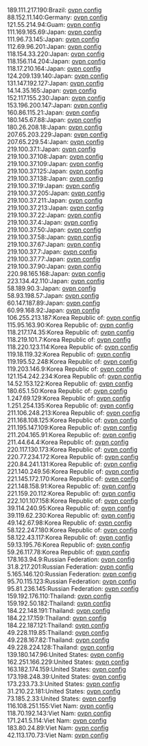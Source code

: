 189.111.217.190:Brazil: [ovpn config](vpn/189_111_217_190.ovpn)  
88.152.11.140:Germany: [ovpn config](vpn/88_152_11_140.ovpn)  
121.55.214.94:Guam: [ovpn config](vpn/121_55_214_94.ovpn)  
111.169.165.69:Japan: [ovpn config](vpn/111_169_165_69.ovpn)  
111.96.73.145:Japan: [ovpn config](vpn/111_96_73_145.ovpn)  
112.69.96.201:Japan: [ovpn config](vpn/112_69_96_201.ovpn)  
118.154.33.220:Japan: [ovpn config](vpn/118_154_33_220.ovpn)  
118.156.114.204:Japan: [ovpn config](vpn/118_156_114_204.ovpn)  
118.17.210.164:Japan: [ovpn config](vpn/118_17_210_164.ovpn)  
124.209.139.140:Japan: [ovpn config](vpn/124_209_139_140.ovpn)  
131.147.192.127:Japan: [ovpn config](vpn/131_147_192_127.ovpn)  
14.14.35.165:Japan: [ovpn config](vpn/14_14_35_165.ovpn)  
152.117.155.230:Japan: [ovpn config](vpn/152_117_155_230.ovpn)  
153.196.200.147:Japan: [ovpn config](vpn/153_196_200_147.ovpn)  
160.86.115.21:Japan: [ovpn config](vpn/160_86_115_21.ovpn)  
180.145.67.88:Japan: [ovpn config](vpn/180_145_67_88.ovpn)  
180.26.208.18:Japan: [ovpn config](vpn/180_26_208_18.ovpn)  
207.65.203.229:Japan: [ovpn config](vpn/207_65_203_229.ovpn)  
207.65.229.54:Japan: [ovpn config](vpn/207_65_229_54.ovpn)  
219.100.37.1:Japan: [ovpn config](vpn/219_100_37_1.ovpn)  
219.100.37.108:Japan: [ovpn config](vpn/219_100_37_108.ovpn)  
219.100.37.109:Japan: [ovpn config](vpn/219_100_37_109.ovpn)  
219.100.37.125:Japan: [ovpn config](vpn/219_100_37_125.ovpn)  
219.100.37.138:Japan: [ovpn config](vpn/219_100_37_138.ovpn)  
219.100.37.19:Japan: [ovpn config](vpn/219_100_37_19.ovpn)  
219.100.37.205:Japan: [ovpn config](vpn/219_100_37_205.ovpn)  
219.100.37.211:Japan: [ovpn config](vpn/219_100_37_211.ovpn)  
219.100.37.213:Japan: [ovpn config](vpn/219_100_37_213.ovpn)  
219.100.37.22:Japan: [ovpn config](vpn/219_100_37_22.ovpn)  
219.100.37.4:Japan: [ovpn config](vpn/219_100_37_4.ovpn)  
219.100.37.50:Japan: [ovpn config](vpn/219_100_37_50.ovpn)  
219.100.37.58:Japan: [ovpn config](vpn/219_100_37_58.ovpn)  
219.100.37.67:Japan: [ovpn config](vpn/219_100_37_67.ovpn)  
219.100.37.7:Japan: [ovpn config](vpn/219_100_37_7.ovpn)  
219.100.37.77:Japan: [ovpn config](vpn/219_100_37_77.ovpn)  
219.100.37.90:Japan: [ovpn config](vpn/219_100_37_90.ovpn)  
220.98.165.168:Japan: [ovpn config](vpn/220_98_165_168.ovpn)  
223.134.42.110:Japan: [ovpn config](vpn/223_134_42_110.ovpn)  
58.189.90.3:Japan: [ovpn config](vpn/58_189_90_3.ovpn)  
58.93.198.57:Japan: [ovpn config](vpn/58_93_198_57.ovpn)  
60.147.187.89:Japan: [ovpn config](vpn/60_147_187_89.ovpn)  
60.99.168.92:Japan: [ovpn config](vpn/60_99_168_92.ovpn)  
106.255.213.187:Korea Republic of: [ovpn config](vpn/106_255_213_187.ovpn)  
115.95.163.90:Korea Republic of: [ovpn config](vpn/115_95_163_90.ovpn)  
118.217.174.35:Korea Republic of: [ovpn config](vpn/118_217_174_35.ovpn)  
118.219.101.7:Korea Republic of: [ovpn config](vpn/118_219_101_7.ovpn)  
118.220.123.114:Korea Republic of: [ovpn config](vpn/118_220_123_114.ovpn)  
119.18.119.32:Korea Republic of: [ovpn config](vpn/119_18_119_32.ovpn)  
119.195.52.248:Korea Republic of: [ovpn config](vpn/119_195_52_248.ovpn)  
119.203.146.9:Korea Republic of: [ovpn config](vpn/119_203_146_9.ovpn)  
121.154.242.234:Korea Republic of: [ovpn config](vpn/121_154_242_234.ovpn)  
14.52.153.122:Korea Republic of: [ovpn config](vpn/14_52_153_122.ovpn)  
180.65.1.50:Korea Republic of: [ovpn config](vpn/180_65_1_50.ovpn)  
1.247.69.129:Korea Republic of: [ovpn config](vpn/1_247_69_129.ovpn)  
1.251.254.135:Korea Republic of: [ovpn config](vpn/1_251_254_135.ovpn)  
211.106.248.213:Korea Republic of: [ovpn config](vpn/211_106_248_213.ovpn)  
211.168.108.125:Korea Republic of: [ovpn config](vpn/211_168_108_125.ovpn)  
211.195.147.109:Korea Republic of: [ovpn config](vpn/211_195_147_109.ovpn)  
211.204.165.91:Korea Republic of: [ovpn config](vpn/211_204_165_91.ovpn)  
211.44.64.4:Korea Republic of: [ovpn config](vpn/211_44_64_4.ovpn)  
220.117.130.173:Korea Republic of: [ovpn config](vpn/220_117_130_173.ovpn)  
220.77.234.172:Korea Republic of: [ovpn config](vpn/220_77_234_172.ovpn)  
220.84.241.131:Korea Republic of: [ovpn config](vpn/220_84_241_131.ovpn)  
221.140.249.56:Korea Republic of: [ovpn config](vpn/221_140_249_56.ovpn)  
221.145.172.170:Korea Republic of: [ovpn config](vpn/221_145_172_170.ovpn)  
221.148.158.91:Korea Republic of: [ovpn config](vpn/221_148_158_91.ovpn)  
221.159.20.112:Korea Republic of: [ovpn config](vpn/221_159_20_112.ovpn)  
222.101.107.158:Korea Republic of: [ovpn config](vpn/222_101_107_158.ovpn)  
39.114.240.95:Korea Republic of: [ovpn config](vpn/39_114_240_95.ovpn)  
39.119.62.230:Korea Republic of: [ovpn config](vpn/39_119_62_230.ovpn)  
49.142.67.98:Korea Republic of: [ovpn config](vpn/49_142_67_98.ovpn)  
58.122.247.180:Korea Republic of: [ovpn config](vpn/58_122_247_180.ovpn)  
58.122.43.117:Korea Republic of: [ovpn config](vpn/58_122_43_117.ovpn)  
59.13.195.76:Korea Republic of: [ovpn config](vpn/59_13_195_76.ovpn)  
59.26.117.78:Korea Republic of: [ovpn config](vpn/59_26_117_78.ovpn)  
178.163.94.9:Russian Federation: [ovpn config](vpn/178_163_94_9.ovpn)  
31.8.217.201:Russian Federation: [ovpn config](vpn/31_8_217_201.ovpn)  
5.165.146.120:Russian Federation: [ovpn config](vpn/5_165_146_120.ovpn)  
95.70.115.123:Russian Federation: [ovpn config](vpn/95_70_115_123.ovpn)  
95.81.236.145:Russian Federation: [ovpn config](vpn/95_81_236_145.ovpn)  
159.192.176.110:Thailand: [ovpn config](vpn/159_192_176_110.ovpn)  
159.192.50.182:Thailand: [ovpn config](vpn/159_192_50_182.ovpn)  
184.22.148.191:Thailand: [ovpn config](vpn/184_22_148_191.ovpn)  
184.22.17.159:Thailand: [ovpn config](vpn/184_22_17_159.ovpn)  
184.22.187.121:Thailand: [ovpn config](vpn/184_22_187_121.ovpn)  
49.228.119.85:Thailand: [ovpn config](vpn/49_228_119_85.ovpn)  
49.228.167.82:Thailand: [ovpn config](vpn/49_228_167_82.ovpn)  
49.228.224.128:Thailand: [ovpn config](vpn/49_228_224_128.ovpn)  
139.180.147.96:United States: [ovpn config](vpn/139_180_147_96.ovpn)  
162.251.166.229:United States: [ovpn config](vpn/162_251_166_229.ovpn)  
163.182.174.159:United States: [ovpn config](vpn/163_182_174_159.ovpn)  
173.198.248.39:United States: [ovpn config](vpn/173_198_248_39.ovpn)  
173.233.73.3:United States: [ovpn config](vpn/173_233_73_3.ovpn)  
31.210.22.181:United States: [ovpn config](vpn/31_210_22_181.ovpn)  
73.185.2.33:United States: [ovpn config](vpn/73_185_2_33.ovpn)  
116.108.251.155:Viet Nam: [ovpn config](vpn/116_108_251_155.ovpn)  
118.70.192.143:Viet Nam: [ovpn config](vpn/118_70_192_143.ovpn)  
171.241.5.114:Viet Nam: [ovpn config](vpn/171_241_5_114.ovpn)  
183.80.24.89:Viet Nam: [ovpn config](vpn/183_80_24_89.ovpn)  
42.113.170.73:Viet Nam: [ovpn config](vpn/42_113_170_73.ovpn)  
